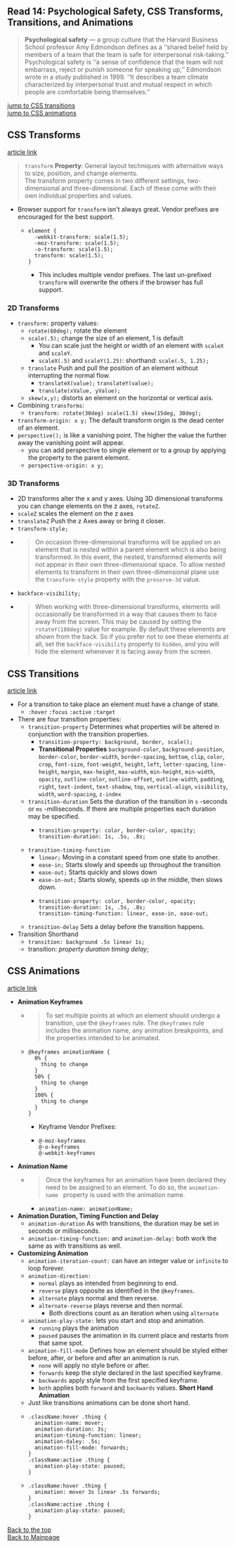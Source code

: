 ## Read 14: Psychological Safety, CSS Transforms, Transitions, and Animations

> **Psychological safety** — a group culture that the Harvard Business School professor Amy Edmondson defines as a ‘‘shared belief held by members of a team that the team is safe for interpersonal risk-taking.’’ Psychological safety is ‘‘a sense of confidence that the team will not embarrass, reject or punish someone for speaking up,’’ Edmondson wrote in a study published in 1999. ‘‘It describes a team climate characterized by interpersonal trust and mutual respect in which people are comfortable being themselves.’’

[jump to CSS transitions](#css-transitions)<br>
[jump to CSS animations](#css-animations)

## CSS Transforms
[article link](https://learn.shayhowe.com/advanced-html-css/css-transforms/)

> `transform` **Property**: General layout techniques with alternative ways to size, position, and change elements.<br>
The transform property comes in two different settings, two-dimensional and three-dimensional. Each of these come with their own individual properties and values.

+ Browser support for `transform` isn't always great.  Vendor prefixes are encouraged for the best support.
  + ```
    element {
      -webkit-transform: scale(1.5);
      -moz-transform: scale(1.5);
      -o-transform: scale(1.5);
      transform: scale(1.5);
    }
    ```
    + This includes multiple vendor prefixes.  The last un-prefixed `transform` will overwrite the others if the browser has full support.

### 2D Transforms
+ `transform:` property values:
  + `rotate(60deg);` rotate the element
  + `scale(.5);` change the size of an element, 1 is default
    + You can scale just the height or width of an element with `scaleX` and `scaleY`.
    + `scaleX(.5)` and `scaleY(1.25)`: shorthand: `scale(.5, 1.25);`
  + `translate` Push and pull the position of an element without interrupting the normal flow.
    + `translateX(value);` `translateY(value);`
    + `translate(xValue, yValue);`
  + `skew(x,y);` distorts an element on the horizontal or vertical axis.
+ Combining `transforms`:
  + `transform: rotate(30deg) scale(1.5) skew(15deg, 30deg);`
+ `transform-origin: x y;` The default transform origin is the dead center of an element.
+ `perspective();` is like a vanishing point.  The higher the value the further away the vanishing point will appear.
  + you can add perspective to single element or to a group by applying the property to the parent element.
  + `perspective-origin: x y;`


### 3D Transforms
+ 2D transforms alter the x and y axes.  Using 3D dimensional transforms you can change elements on the z axes, `rotateZ`.
+ `scaleZ` scales the element on the z axes
+ `translateZ` Push the z Axes away or bring it closer.
+ `transform-style;`
+ > On occasion three-dimensional transforms will be applied on an element that is nested within a parent element which is also being transformed. In this event, the nested, transformed elements will not appear in their own three-dimensional space. To allow nested elements to transform in their own three-dimensional plane use the `transform-style` property with the `preserve-3d` value.
+ `backface-visibility;`
+ > When working with three-dimensional transforms, elements will occasionally be transformed in a way that causes them to face away from the screen. This may be caused by setting the `rotateY(180deg)` value for example. By default these elements are shown from the back. So if you prefer not to see these elements at all, set the `backface-visibility` property to `hidden`, and you will hide the element whenever it is facing away from the screen.

## CSS Transitions
[article link](https://learn.shayhowe.com/advanced-html-css/transitions-animations/)

+ For a transition to take place an element must have a change of state.
  + `:hover` `:focus` `:active` `:target`
+ There are four transition properties:
  + `transition-property` Determines what properties will be altered in conjunction with the transition properties.
    + `transition-property: background, border, scale();` 
    + **Transitional Properties** `background-color`, `background-position`, `border-color`, `border-width`, `border-spacing`, `bottom`, `clip`, `color`, `crop`, `font-size`, `font-weight`, `height`, `left`, `letter-spacing`, `line-height`, `margin`, `max-height`, `max-width`, `min-height`, `min-width`, `opacity`, `outline-color`, `outline-offset`, `outline-width`, `padding`, `right`, `text-indent`, `text-shadow`, `top`, `vertical-align`, `visibility`, `width`, `word-spacing`, `z-index`
  + `transition-duration` Sets the duration of the transition in `s` -seconds or `ms` -milliseconds.  If there are multiple properties each duration may be specified.
    + ```
      transition-property: color, border-color, opacity;
      transition-duration: 1s, .5s, .8s;
      ```
  + `transition-timing-function` 
    + `linear;` Moving in a constant speed from one state to another.
    + `ease-in;` Starts slowly and speeds up throughout the transition
    + `ease-out;` Starts quickly and slows down
    + `ease-in-out;` Starts slowly, speeds up in the middle, then slows down.
    + ```
      transition-property: color, border-color, opacity;
      transition-duration: 1s, .5s, .8s;
      transition-timing-function: linear, ease-in, ease-out;
      ```
  + `transition-delay` Sets a delay before the transition happens.
+ Transition Shorthand
  + `transition: background .5s linear 1s;`
  + transition: *property* *duration* *timing* *delay*;


## CSS Animations
[article link](https://learn.shayhowe.com/advanced-html-css/transitions-animations/)

+ **Animation Keyframes**
  + > To set multiple points at which an element should undergo a transition, use the `@keyframes` rule. The `@keyframes` rule includes the animation name, any animation breakpoints, and the properties intended to be animated.
  + ```
    @keyframes animationName {
      0% {
        thing to change
      }
      50% {
        thing to change
      }
      100% {
        thing to change
      }
    }
    ```
    + Keyframe Vendor Prefixes:
    + ```
      @-moz-keyframes
      @-o-keyframes
      @-webkit-keyframes
      ```
+ **Animation Name**
  + > Once the keyframes for an animation have been declared they need to be assigned to an element. To do so, the `animation-name ` property is used with the animation name.
    + `animation-name: animationName;`
+ **Animation Duration, Timing Function and Delay**  
  + `animation-duration` As with transitions, the duration may be set in seconds or milliseconds.
  + `animation-timing-function:` and `animation-delay:` both work the same as with transitions as well.
+ **Customizing Animation**
  + `animation-iteration-count:` can have an integer value or `infinite` to loop forever.
  + `animation-direction:`
    + `normal` plays as intended from beginning to end.
    + `reverse` plays opposite as identified in the `@keyframes`.
    + `alternate` plays normal and then reverse.
    + `alternate-reverse` plays reverse and then normal.
      + Both directions count as an iteration when using `alternate`
  + `animation-play-state:` lets you start and stop and animation.
    + `running` plays the animation
    + `paused` pauses the animation in its current place and restarts from that same spot.
  + `animation-fill-mode` Defines how an element should be styled either before, after, or before and after an animation is run.
    + `none` will apply no style before or after.
    + `forwards` keep the style declared in the last specified keyframe.
    + `backwards` apply style from the first specified keyframe.
    + `both` applies both `forward` and `backwards` values.
**Short Hand Animation**
  + Just like transitions animations can be done short hand.
  + ```
    .className:hover .thing {
      animation-name: mover;
      animation-duration: 3s;
      animation-timing-function: linear;
      animation-daley: .5s;
      animation-fill-mode: forwards;
    }
    .className:active .thing {
      animation-play-state: paused;
    }
    ```
  + ```
    .className:hover .thing {
      animation: mover 3s linear .5s forwards;
    }
    .className:active .thing {
      animation-play-state: paused;
    }
    ```

[Back to the top](#read-14-psychological-safety-css-transforms-transitions-and-animations)<br>
[Back to Mainpage](../code-fellows.md)<br>
